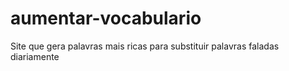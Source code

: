 # aumentar-vocabulario
 Site que gera palavras mais ricas para substituir palavras faladas diariamente
